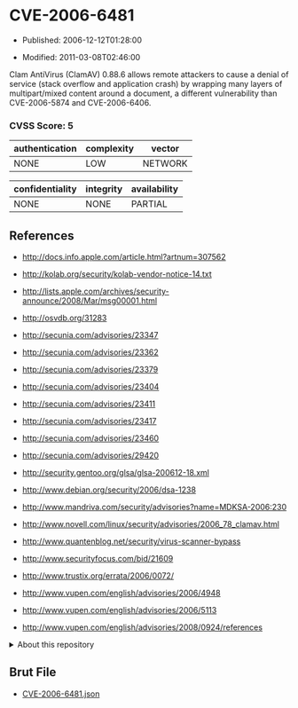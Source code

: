 # CVE-2006-6481

- Published: 2006-12-12T01:28:00

- Modified: 2011-03-08T02:46:00

Clam AntiVirus (ClamAV) 0.88.6 allows remote attackers to cause a denial of service (stack overflow and application crash) by wrapping many layers of multipart/mixed content around a document, a different vulnerability than CVE-2006-5874 and CVE-2006-6406.

### CVSS Score: **5**

| authentication | complexity | vector |
| --- | --- | --- |
| NONE | LOW | NETWORK |

| confidentiality | integrity | availability |
| --- | --- | --- |
| NONE | NONE | PARTIAL |

## References

* http://docs.info.apple.com/article.html?artnum=307562

* http://kolab.org/security/kolab-vendor-notice-14.txt

* http://lists.apple.com/archives/security-announce/2008/Mar/msg00001.html

* http://osvdb.org/31283

* http://secunia.com/advisories/23347

* http://secunia.com/advisories/23362

* http://secunia.com/advisories/23379

* http://secunia.com/advisories/23404

* http://secunia.com/advisories/23411

* http://secunia.com/advisories/23417

* http://secunia.com/advisories/23460

* http://secunia.com/advisories/29420

* http://security.gentoo.org/glsa/glsa-200612-18.xml

* http://www.debian.org/security/2006/dsa-1238

* http://www.mandriva.com/security/advisories?name=MDKSA-2006:230

* http://www.novell.com/linux/security/advisories/2006_78_clamav.html

* http://www.quantenblog.net/security/virus-scanner-bypass

* http://www.securityfocus.com/bid/21609

* http://www.trustix.org/errata/2006/0072/

* http://www.vupen.com/english/advisories/2006/4948

* http://www.vupen.com/english/advisories/2006/5113

* http://www.vupen.com/english/advisories/2008/0924/references

<details>
<summary>About this repository</summary> 

  This repository is part of the project [Live Hack CVE](https://github.com/Live-Hack-CVE). Main website can be found [www.live-hack.org](https://www.live-hack.org) 
  
  Made by [Sn0wAlice](https://github.com/Sn0wAlice) for the people that care about security and need to have a feed of the latest CVEs. Hope you enjoy it, don't forget to star the repo and follow me on [Twitter](https://twitter.com/Sn0wAlice) and [Github](https://github.com/Sn0wAlice). And that is my [personnal website](https://www.alice-snow.me/)

  - [Home Page](https://github.com/Live-Hack-CVE)
  - [Framework](https://github.com/Live-Hack-CVE/cve-framework)
  - [CVE database](https://github.com/Live-Hack-CVE/full_database)
  - [Changelog](https://github.com/Live-Hack-CVE/Changelog)
</details>

## Brut File

* [CVE-2006-6481.json](https://raw.githubusercontent.com/Live-Hack-CVE/full_database/main/cves/2006/CVE-2006-6481.json)

